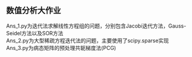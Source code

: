 ## 数值分析大作业  

Ans_1.py为迭代法求解线性方程组的问题，分别包含Jacobi迭代方法，Gauss-Seidel方法以及SOR方法  
Ans_2.py为大型稀疏方程迭代法的问题，主要使用了scipy.sparse实现  
Ans_3.py为病态矩阵的预处理共轭梯度法(PCG)  
